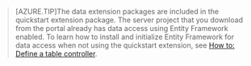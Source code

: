 <!-- not suitable for Mooncake -->

>[AZURE.TIP]The data extension packages are included in the quickstart extension package. The server project that you download from the portal already has data access using Entity Framework enabled. To learn how to install and initialize Entity Framework for data access when not using the quickstart extension, see [How to: Define a table controller](/documentation/articles/app-service-mobile-dotnet-backend-how-to-use-server-sdk#how-to-define-a-table-controller).